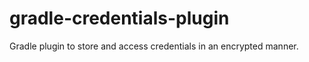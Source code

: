 gradle-credentials-plugin
=========================

Gradle plugin to store and access credentials in an encrypted manner.
